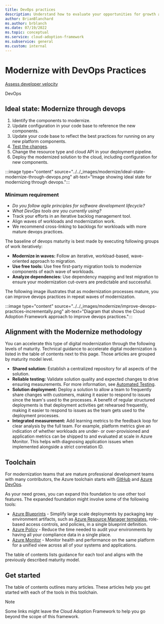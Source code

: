 ```yaml
---
title: DevOps practices
description: Understand how to evaluate your opportunities for growth and align with the modernize methodology.
author: BrianBlanchard
ms.author: brblanch
ms.date: 07/19/2022
ms.topic: conceptual
ms.service: cloud-adoption-framework
ms.subservice: general
ms.custom: internal
---
```


<!--
Dependencies: cross linking​
Review the current TOC under CAF/Adopt/Innovate/Best practices/Empower adoption for other cross linking suggestions.-->

# Modernize with DevOps Practices

[Assess developer velocity](https://developervelocityassessment.com/)

DevOps


## Ideal state: Modernize through devops

1. Identify the components to modernize.
2. Update configuration in your code base to reference the new components.
3. Update your code base to reflect the best practices for running on any new platform components.
4. [Test the changes](testing-architecture-modernization.md).
5. Change the resource type and cloud API in your deployment pipeline.
6. Deploy the modernized solution to the cloud, including configuration for new components.

:::image type="content" source="../../_images/modernize/ideal-state-modernize-through-devops.png" alt-text="Image showing ideal state for modernizing through devops.":::

### Minimum requirement

- *Do you follow agile principles for software development lifecycle?*
- *What DevOps tools are you currently using?*
- Track your efforts in an iterative backlog management tool.
- Align waves of workloads and modernization work.
- We recommend cross-linking to backlogs for workloads with more mature devops practices.

The baseline of devops maturity is best made by executing following groups of work iteratively:

- **Modernize in waves:** Follow an iterative, workload-based, wave-oriented approach to migration.
- **Use free tools:** Use free first-party migration tools to modernize components of each wave of workloads.
- **Analyze dependencies:** Use dependency mapping and test migration to ensure your modernization cut-overs are predictable and successful.

The following image illustrates that as modernization processes mature, you can improve devops practices in repeat waves of modernization.

:::image type="content" source="../../_images/modernize/improve-devops-practices-incrementally.png" alt-text="Diagram that shows the Cloud Adoption Framework approach to improve devops practices.":::

## Alignment with the Modernize methodology

You can accelerate this type of digital modernization through the following levels of maturity. Technical guidance to accelerate digital modernization is listed in the table of contents next to this page. Those articles are grouped by maturity model level.

- **Shared solution:** Establish a centralized repository for all aspects of the solution.
- **Reliable testing:** Validate solution quality and expected changes to drive ensuring measurements. For more information, see [Automated Testing](/azure/architecture/framework/devops/release-engineering-testing).
- **Solution deployment:** Deploy a solution to allow a team to frequently share changes with customers, making it easier to respond to issues since the team's used to the processes. A benefit of regular structured deployments is that deployment activities get rehearsed frequently, making it easier to respond to issues as the team gets used to the deployment processes.
- **Integrated measurement:** Add learning metrics to the feedback loop for clear analysis by the full team. For example, platform metrics give an indication of whether workloads are under- or over-provisioned and application metrics can be shipped to and evaluated at scale in Azure Monitor.  This helps with diagnosing application issues when implemented alongside a strict correlation ID.

## Toolchain

For modernization teams that are mature professional development teams with many contributors, the Azure toolchain starts with [GitHub](https://github.com/) and [Azure DevOps](https://azure.microsoft.com/services/devops/).

As your need grows, you can expand this foundation to use other tool features. The expanded foundation might involve some of the following tools:

- [Azure Blueprints](https://azure.microsoft.com/services/blueprints/) - Simplify large scale deployments by packaging key environment artifacts, such as [Azure Resource Manager templates](/azure/azure-resource-manager/templates/overview), role-based access controls, and policies, in a single blueprint definition.
- [Azure Policy](https://azure.microsoft.com/services/azure-policy/) - Reduce the time needed to audit your environments by having all your compliance data in a single place.
- [Azure Monitor](https://www.logicmonitor.com/lp/azure-monitoring) - Monitor health and performance on the same platform for a unified view across all of your systems and applications.

The table of contents lists guidance for each tool and aligns with the previously described maturity model.

## Get started

The table of contents outlines many articles. These articles help you get started with each of the tools in this toolchain.

> [!NOTE]
> Some links might leave the Cloud Adoption Framework to help you go beyond the scope of this framework.
